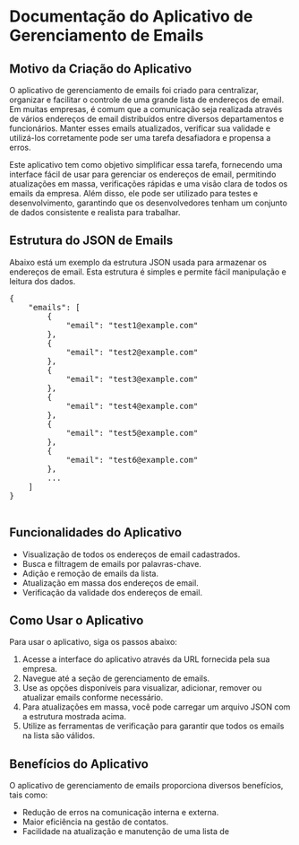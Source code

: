 <!DOCTYPE html>
<html lang="pt-BR">
<head>
    <meta charset="UTF-8">
    <title>Documentação do Aplicativo</title>
</head>
<body>
    <h1>Documentação do Aplicativo de Gerenciamento de Emails</h1>
    
  <h2>Motivo da Criação do Aplicativo</h2>
    <p>
        O aplicativo de gerenciamento de emails foi criado para centralizar, organizar e facilitar o controle de uma grande lista de endereços de email. 
        Em muitas empresas, é comum que a comunicação seja realizada através de vários endereços de email distribuídos entre diversos departamentos e funcionários. 
        Manter esses emails atualizados, verificar sua validade e utilizá-los corretamente pode ser uma tarefa desafiadora e propensa a erros.
    </p>
    <p>
        Este aplicativo tem como objetivo simplificar essa tarefa, fornecendo uma interface fácil de usar para gerenciar os endereços de email, permitindo atualizações 
        em massa, verificações rápidas e uma visão clara de todos os emails da empresa. Além disso, ele pode ser utilizado para testes e desenvolvimento, garantindo 
        que os desenvolvedores tenham um conjunto de dados consistente e realista para trabalhar.
    </p>

   <h2>Estrutura do JSON de Emails</h2>
    <p>
        Abaixo está um exemplo da estrutura JSON usada para armazenar os endereços de email. Esta estrutura é simples e permite fácil manipulação e leitura dos dados.
    </p>
    
   <pre>
{
    "emails": [
        {
            "email": "test1@example.com"
        },
        {
            "email": "test2@example.com"
        },
        {
            "email": "test3@example.com"
        },
        {
            "email": "test4@example.com"
        },
        {
            "email": "test5@example.com"
        },
        {
            "email": "test6@example.com"
        },
        ...
    ]
}
    </pre>

  <h2>Funcionalidades do Aplicativo</h2>
    <ul>
        <li>Visualização de todos os endereços de email cadastrados.</li>
        <li>Busca e filtragem de emails por palavras-chave.</li>
        <li>Adição e remoção de emails da lista.</li>
        <li>Atualização em massa dos endereços de email.</li>
        <li>Verificação da validade dos endereços de email.</li>
    </ul>

  <h2>Como Usar o Aplicativo</h2>
    <p>
        Para usar o aplicativo, siga os passos abaixo:
    </p>
    <ol>
        <li>Acesse a interface do aplicativo através da URL fornecida pela sua empresa.</li>
        <li>Navegue até a seção de gerenciamento de emails.</li>
        <li>Use as opções disponíveis para visualizar, adicionar, remover ou atualizar emails conforme necessário.</li>
        <li>Para atualizações em massa, você pode carregar um arquivo JSON com a estrutura mostrada acima.</li>
        <li>Utilize as ferramentas de verificação para garantir que todos os emails na lista são válidos.</li>
    </ol>
    
   <h2>Benefícios do Aplicativo</h2>
    <p>
        O aplicativo de gerenciamento de emails proporciona diversos benefícios, tais como:
    </p>
    <ul>
        <li>Redução de erros na comunicação interna e externa.</li>
        <li>Maior eficiência na gestão de contatos.</li>
        <li>Facilidade na atualização e manutenção de uma lista de

